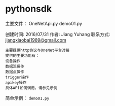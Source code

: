 pythonsdk
==========
主要文件：
OneNetApi.py
demo01.py

创建时间: 2016/07/31
作者: Jiang Yuhang
联系方式: jiangxiaobai1989@gmail.com

    主要提供http协议与OneNet平台对接
    提供的主要功能有：
    设备操作
    数据流操作
    数据点操作
    trigger操作
    apikey操作
    具体API如何调用，请参见示例

简单示例：
`demo01.py`
